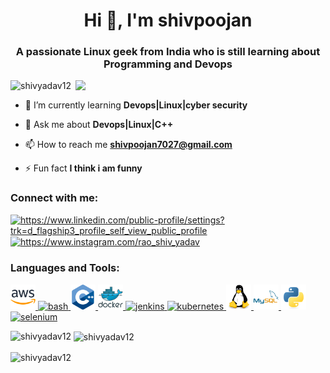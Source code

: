 <h1 align="center">Hi 👋, I'm shivpoojan</h1>
<h3 align="center">A passionate Linux geek from India who is still learning about Programming and Devops</h3>
<img align="right"  width="400" src="https://camo.githubusercontent.com/593da139520c420faccfa4246b6c2122f63ef49f4ba34f69448d4e3ce023ea42/68747470733a2f2f6d65646961312e67697068792e636f6d2f6d656469612f4a49583974326a305a544e39532f67697068792e6769663f6369643d65636630356534376a3931396c6e65676f33347a386b6c6b646c6735716a7533326a6e69316979337569783138386c302665703d76315f676966735f736561726368267269643d67697068792e6769662663743d67">



<p align="left"> <img src="https://komarev.com/ghpvc/?username=shivyadav12&label=Profile%20views&color=0e75b6&style=flat" alt="shivyadav12" /> </p>

- 🌱 I’m currently learning **Devops|Linux|cyber security**

- 💬 Ask me about **Devops|Linux|C++**

- 📫 How to reach me **shivpoojan7027@gmail.com**

- ⚡ Fun fact **I think i am funny**

<h3 align="left">Connect with me:</h3>
<p align="left">
<a href="https://linkedin.com/in/https://www.linkedin.com/public-profile/settings?trk=d_flagship3_profile_self_view_public_profile" target="blank"><img align="center" src="https://raw.githubusercontent.com/rahuldkjain/github-profile-readme-generator/master/src/images/icons/Social/linked-in-alt.svg" alt="https://www.linkedin.com/public-profile/settings?trk=d_flagship3_profile_self_view_public_profile" height="30" width="40" /></a>
<a href="https://instagram.com/https://www.instagram.com/rao_shiv_yadav" target="blank"><img align="center" src="https://raw.githubusercontent.com/rahuldkjain/github-profile-readme-generator/master/src/images/icons/Social/instagram.svg" alt="https://www.instagram.com/rao_shiv_yadav" height="30" width="40" /></a>
</p>

<h3 align="left">Languages and Tools:</h3>
<p align="left"> <a href="https://aws.amazon.com" target="_blank" rel="noreferrer"> <img src="https://raw.githubusercontent.com/devicons/devicon/master/icons/amazonwebservices/amazonwebservices-original-wordmark.svg" alt="aws" width="40" height="40"/> </a> <a href="https://www.gnu.org/software/bash/" target="_blank" rel="noreferrer"> <img src="https://www.vectorlogo.zone/logos/gnu_bash/gnu_bash-icon.svg" alt="bash" width="40" height="40"/> </a> <a href="https://www.w3schools.com/cpp/" target="_blank" rel="noreferrer"> <img src="https://raw.githubusercontent.com/devicons/devicon/master/icons/cplusplus/cplusplus-original.svg" alt="cplusplus" width="40" height="40"/> </a> <a href="https://www.docker.com/" target="_blank" rel="noreferrer"> <img src="https://raw.githubusercontent.com/devicons/devicon/master/icons/docker/docker-original-wordmark.svg" alt="docker" width="40" height="40"/> </a> <a href="https://www.jenkins.io" target="_blank" rel="noreferrer"> <img src="https://www.vectorlogo.zone/logos/jenkins/jenkins-icon.svg" alt="jenkins" width="40" height="40"/> </a> <a href="https://kubernetes.io" target="_blank" rel="noreferrer"> <img src="https://www.vectorlogo.zone/logos/kubernetes/kubernetes-icon.svg" alt="kubernetes" width="40" height="40"/> </a> <a href="https://www.linux.org/" target="_blank" rel="noreferrer"> <img src="https://raw.githubusercontent.com/devicons/devicon/master/icons/linux/linux-original.svg" alt="linux" width="40" height="40"/> </a> <a href="https://www.mysql.com/" target="_blank" rel="noreferrer"> <img src="https://raw.githubusercontent.com/devicons/devicon/master/icons/mysql/mysql-original-wordmark.svg" alt="mysql" width="40" height="40"/> </a> <a href="https://www.python.org" target="_blank" rel="noreferrer"> <img src="https://raw.githubusercontent.com/devicons/devicon/master/icons/python/python-original.svg" alt="python" width="40" height="40"/> </a> <a href="https://www.selenium.dev" target="_blank" rel="noreferrer"> <img src="https://raw.githubusercontent.com/detain/svg-logos/780f25886640cef088af994181646db2f6b1a3f8/svg/selenium-logo.svg" alt="selenium" width="40" height="40"/> </a> </p>

<p><img align="left" src="https://github-readme-stats.vercel.app/api/top-langs?username=shivyadav12&show_icons=true&locale=en&layout=compact" alt="shivyadav12" /></p>

<p>&nbsp;<img align="center" src="https://github-readme-stats.vercel.app/api?username=shivyadav12&show_icons=true&locale=en" alt="shivyadav12" /></p>

<p><img align="center" src="https://github-readme-streak-stats.herokuapp.com/?user=shivyadav12&theme=dark" alt="shivyadav12" /></p>

